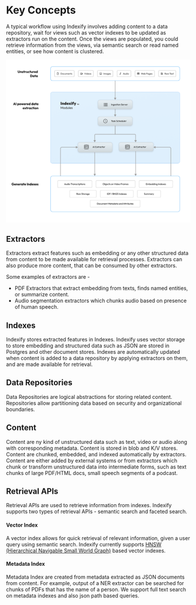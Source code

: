 # Key Concepts

A typical workflow using Indexify involves adding content to a data repository, wait for views such as vector indexes to be updated as extractors run on the content. Once the views are populated, you could retrieve information from the views, via semantic search or read named entities, or see how content is clustered.

![High Level Concept](images/System_Architecture_Diagram.png)

## Extractors
Extractors extract features such as embedding or any other structured data from content to be made available for retrieval processes. Extractors can also produce more content, that can be consumed by other extractors. 

Some examples of extractors are - 

* PDF Extractors that extract embedding from texts, finds named entities, or summarize content.
* Audio segmentation extractors which chunks audio based on presence of human speech. 

## Indexes
Indexify stores extracted features in Indexes. Indexify uses vector storage to store embedding and structured data such as JSON are stored in Postgres and other document stores. Indexes are automatically updated when content is added to a data repository by applying extractors on them, and are made available for retrieval.

## Data Repositories
Data Repositories are logical abstractions for storing related content. Repositories allow partitioning data based on security and organizational boundaries.

## Content 
Content are ny kind of unstructured data such as text, video or audio along with corresponding metadata. Content is stored in blob and K/V stores. 
Content are chunked, embedded, and indexed automatically by extractors. Content are either added by external systems or from extractors which chunk or transform unstructured data into intermediate forms, such as text chunks of large PDF/HTML docs, small speech segments of a podcast.

## Retrieval APIs

Retrieval APIs are used to retrieve information from indexes. Indexify supports two types of retrieval APIs - semantic search and faceted search.

#### Vector Index

A vector index allows for quick retrieval of relevant information, given a user query using semantic search. 
Indexify currently supports [HNSW (Hierarchical Navigable Small World Graph)](https://arxiv.org/abs/1603.09320) based vector indexes.

#### Metadata Index

Metadata Index are created from metadata extracted as JSON documents from content. For example, output of a NER extractor can be searched for chunks of PDFs that has the name of a person. We support full text search on metadata indexes and also json path based queries.